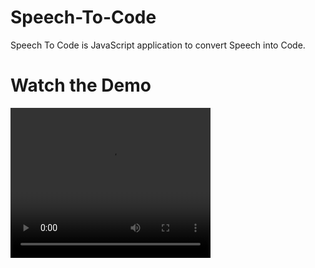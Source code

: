 # Speech-To-Code
Speech To Code is JavaScript application to convert Speech into Code.
# Watch the Demo
<video width="320" height="240" controls>
  <source src="https://github.com/adeepak7/Speech-To-Code/blob/master/LEAP%20Hackathon%20Demo%20Video%20TooWeakTooSlow%20(1).mp4" type="video/mp4">
</video>
